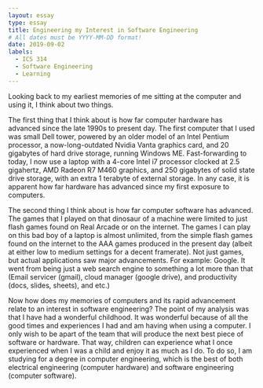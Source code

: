 ```yaml
---
layout: essay
type: essay
title: Engineering my Interest in Software Engineering
# All dates must be YYYY-MM-DD format!
date: 2019-09-02
labels:
  - ICS 314
  - Software Engineering
  - Learning
---
```


Looking back to my earliest memories of me sitting at the computer and using it, I think about two things.

The first thing that I think about is how far computer hardware has advanced since the late 1990s to present day. The first computer that I used was small Dell tower, powered by an older model of an Intel Pentium processor, a now-long-outdated Nvidia Vanta graphics card, and 20 gigabytes of hard drive storage, running Windows ME.  Fast-forwarding to today, I now use a laptop with a 4-core Intel i7 processor clocked at 2.5 gigahertz, AMD Radeon R7 M460 graphics, and 250 gigabytes of solid state drive storage, with an extra 1 terabyte of external storage. In any case, it is apparent how far hardware has advanced since my first exposure to computers.

The second thing I think about is how far computer software has advanced. The games that I played on that dinosaur of a machine were limited to just flash games found on Real Arcade or on the internet. The games I can play on this bad boy of a laptop is almost unlimited, from the simple flash games found on the internet to the AAA games produced in the present day (albeit at either low to medium settings for a decent framerate). Not just games, but actual applications saw major advancements. For example: Google. It went from being just a web search engine to something a lot more than that (Email servicer (gmail), cloud manager (google drive), and productivity (docs, slides, sheets), and etc.)

Now how does my memories of computers and its rapid advancement relate to an interest in software engineering? The point of my analysis was that I have had a wonderful childhood. It was wonderful because of all the good times and experiences I had and am having when using a computer. I only wish to be apart of the team that will produce the next best piece of software or hardware. That way, children can experience what I once experienced when I was a child and enjoy it as much as I do. To do so, I am studying for a degree in computer engineering, which is the best of both electrical engineering (computer hardware) and software engineering (computer software).
